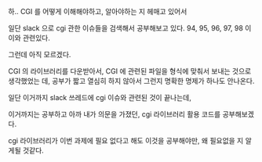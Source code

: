 하.. CGI 를 어떻게 이해해야하고,
알아야하는 지 헤매고 있어서

일단 slack 으로 cgi 관한 이슈들을 
검색해서 공부해보고 있다.
94, 95, 96, 97, 98 이 이와 관련있다.

그런데 아직 모르겠다.

CGI 의 라이브러리를 다운받아서, CGI 에 관련된 파일을 형식에 맞춰서 보내는 것으로 생각했었는 데, 공부가 짧고 열심히 하지 않아서 그런지 명확한 명제가 하나도 안나온다.

일단 이거까지 slack 쓰레드에 cgi 이슈와 관련된 것이 끝나는데,

이거까지는 공부하고 아까 내가 의문을 가졌던, cgi 라이브러리 활용 코드를 공부해보겠다.

cgi 라이브러리가 이번 과제에 필요 없다고 해도 이것을 공부해야만, 왜 필요없을 지 알게될 것같다.

